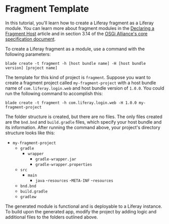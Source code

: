 # Fragment Template [](id=using-the-fragment-template)

In this tutorial, you'll learn how to create a Liferay fragment as a Liferay
module. You can learn more about fragment modules in the
[Declaring a Fragment Host](/develop/tutorials/-/knowledge_base/7-0/overriding-a-modules-jsps#declaring-a-fragment-host)
article and in section 3.14 of the
[OSGi Alliance's core specification document](https://www.osgi.org/developer/downloads/release-6/).

To create a Liferay fragment as a module, use a command with the following
parameters:

    blade create -t fragment -h [host bundle name] -H [host bundle version] [project name]

The template for this kind of project is `fragment`. Suppose you want to create
a fragment project called `my-fragment-project` with a host bundle name of
`com.liferay.login.web` and host bundle version of `1.0.0`. You could run the
following command to accomplish this:

    blade create -t fragment -h com.liferay.login.web -H 1.0.0 my-fragment-project

The folder structure is created, but there are no files. The only files created
are the `bnd.bnd` and `build.gradle` files, which specify your host bundle and
its information. After running the command above, your project's directory
structure looks like this:

- `my-fragment-project`
    - `gradle`
        - `wrapper`
            - `gradle-wrapper.jar`
            - `gradle-wrapper.properties`
    - `src`
        - `main`
            - `java`
            -`resources`
                -`META-INF`
                    -`resources`
    - `bnd.bnd`
    - `build.gradle`
    - `gradlew`

The generated module is functional and is deployable to a Liferay instance. To
build upon the generated app, modify the project by adding logic and additional
files to the folders outlined above.

